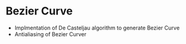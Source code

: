 # Bezier Curve
- Implmentation of De Casteljau algorithm to generate Bezier Curve
- Antialiasing of Bezier Curver
